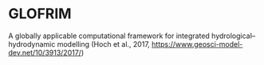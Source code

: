 # GLOFRIM
A globally applicable computational framework for integrated hydrological–hydrodynamic modelling (Hoch et al., 2017, https://www.geosci-model-dev.net/10/3913/2017/)
